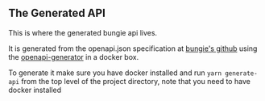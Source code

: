 ## The Generated API

This is where the generated bungie api lives.

It is generated from the openapi.json specification at [bungie's github](https://github.com/Bungie-net/api) using the [openapi-generator](https://github.com/OpenAPITools/openapi-generator) in a docker box.

To generate it make sure you have docker installed and run `yarn generate-api` from the top level of the project directory, note that you need to have docker installed
